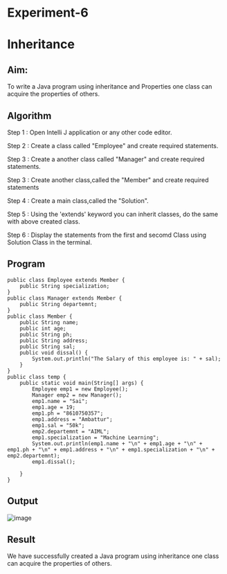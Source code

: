# Experiment-6

# Inheritance

## Aim:
  To write a Java program using inheritance and Properties one class can acquire the properties of others.
  
## Algorithm

Step 1 : Open Intelli J application or any other code editor.

Step 2 : Create a class called "Employee" and create required statements.

Step 3 : Create a another class called "Manager" and create required statements.

Step 3 : Create another class,called the "Member" and create required statements

Step 4 : Create a main class,called the "Solution".

Step 5 : Using the 'extends' keyword you can inherit classes, do the same with above created class.

Step 6 : Display the statements from the first and secomd Class using Solution Class in the terminal.

## Program

```
public class Employee extends Member {
    public String specialization;
}
public class Manager extends Member {
    public String departemnt;
}
public class Member {
    public String name;
    public int age;
    public String ph;
    public String address;
    public String sal;
    public void dissal() {
        System.out.println("The Salary of this employee is: " + sal);
    }
}
public class temp {
    public static void main(String[] args) {
        Employee emp1 = new Employee();
        Manager emp2 = new Manager();
        emp1.name = "Sai";
        emp1.age = 19;
        emp1.ph = "8610750357";
        emp1.address = "Ambattur";
        emp1.sal = "50k";
        emp2.departemnt = "AIML";
        emp1.specialization = "Machine Learning";
        System.out.println(emp1.name + "\n" + emp1.age + "\n" + emp1.ph + "\n" + emp1.address + "\n" + emp1.specialization + "\n" + emp2.departemnt);
        emp1.dissal();

    }
}
```

## Output
![image](https://github.com/SaiDarshan2003/Experiment-6/assets/94692595/7232395e-68c4-4047-b845-4f8f6bb4d9e6)

## Result 
  We have successfully created a Java program using inheritance one class can acquire the properties of others.
